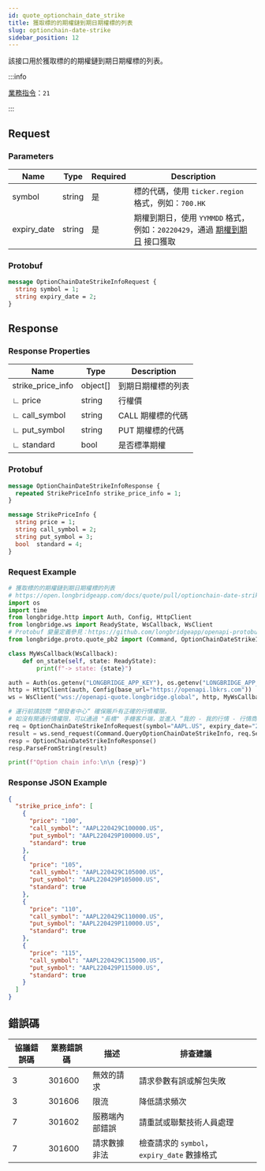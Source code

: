 ```yaml
---
id: quote_optionchain_date_strike
title: 獲取標的的期權鏈到期日期權標的列表
slug: optionchain-date-strike
sidebar_position: 12
---
```


該接口用於獲取標的的期權鏈到期日期權標的列表。

:::info

[業務指令](../../socket/protocol/request)：`21`

:::

## Request

### Parameters

| Name        | Type   | Required | Description                                                                                         |
| ----------- | ------ | -------- | --------------------------------------------------------------------------------------------------- |
| symbol      | string | 是       | 標的代碼，使用 `ticker.region` 格式，例如：`700.HK`                                                 |
| expiry_date | string | 是       | 期權到期日，使用 `YYMMDD` 格式，例如：`20220429`，通過 [期權到期日](./optionchain_date.md) 接口獲取 |

### Protobuf

```protobuf
message OptionChainDateStrikeInfoRequest {
  string symbol = 1;
  string expiry_date = 2;
}
```

## Response

### Response Properties

| Name              | Type     | Description        |
| ----------------- | -------- | ------------------ |
| strike_price_info | object[] | 到期日期權標的列表 |
| ∟ price           | string   | 行權價             |
| ∟ call_symbol     | string   | CALL 期權標的代碼  |
| ∟ put_symbol      | string   | PUT 期權標的代碼   |
| ∟ standard        | bool     | 是否標準期權       |

### Protobuf

```protobuf
message OptionChainDateStrikeInfoResponse {
  repeated StrikePriceInfo strike_price_info = 1;
}

message StrikePriceInfo {
  string price = 1;
  string call_symbol = 2;
  string put_symbol = 3;
  bool  standard = 4;
}
```

### Request Example

```python
# 獲取標的的期權鏈到期日期權標的列表
# https://open.longbridgeapp.com/docs/quote/pull/optionchain-date-strike
import os
import time
from longbridge.http import Auth, Config, HttpClient
from longbridge.ws import ReadyState, WsCallback, WsClient
# Protobuf 變量定義參見：https://github.com/longbridgeapp/openapi-protobufs/blob/main/quote/api.proto
from longbridge.proto.quote_pb2 import (Command, OptionChainDateStrikeInfoRequest, OptionChainDateStrikeInfoResponse)

class MyWsCallback(WsCallback):
    def on_state(self, state: ReadyState):
        print(f"-> state: {state}")

auth = Auth(os.getenv("LONGBRIDGE_APP_KEY"), os.getenv("LONGBRIDGE_APP_SECRET"), access_token=os.getenv("LONGBRIDGE_ACCESS_TOKEN"))
http = HttpClient(auth, Config(base_url="https://openapi.lbkrs.com"))
ws = WsClient("wss://openapi-quote.longbridge.global", http, MyWsCallback())

# 運行前請訪問 “開發者中心“ 確保賬戶有正確的行情權限。
# 如沒有開通行情權限，可以通過 "長橋" 手機客戶端，並進入 “我的 - 我的行情 - 行情商城“ 購買開通行情權限。
req = OptionChainDateStrikeInfoRequest(symbol="AAPL.US", expiry_date="20230120")
result = ws.send_request(Command.QueryOptionChainDateStrikeInfo, req.SerializeToString())
resp = OptionChainDateStrikeInfoResponse()
resp.ParseFromString(result)

print(f"Option chain info:\n\n {resp}")
```

### Response JSON Example

```json
{
  "strike_price_info": [
    {
      "price": "100",
      "call_symbol": "AAPL220429C100000.US",
      "put_symbol": "AAPL220429P100000.US",
      "standard": true
    },
    {
      "price": "105",
      "call_symbol": "AAPL220429C105000.US",
      "put_symbol": "AAPL220429P105000.US",
      "standard": true
    },
    {
      "price": "110",
      "call_symbol": "AAPL220429C110000.US",
      "put_symbol": "AAPL220429P110000.US",
      "standard": true
    },
    {
      "price": "115",
      "call_symbol": "AAPL220429C115000.US",
      "put_symbol": "AAPL220429P115000.US",
      "standard": true
    }
  ]
}
```

## 錯誤碼

| 協議錯誤碼 | 業務錯誤碼 | 描述           | 排查建議                                    |
| ---------- | ---------- | -------------- | ------------------------------------------- |
| 3          | 301600     | 無效的請求     | 請求參數有誤或解包失敗                      |
| 3          | 301606     | 限流           | 降低請求頻次                                |
| 7          | 301602     | 服務端內部錯誤 | 請重試或聯繫技術人員處理                    |
| 7          | 301600     | 請求數據非法   | 檢查請求的 `symbol`，`expiry_date` 數據格式 |
